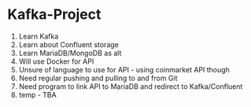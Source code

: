 # Kafka-Project

1. Learn Kafka
2. Learn about Confluent storage
3. Learn MariaDB/MongoDB as alt
4. Will use Docker for API
5. Unsure of language to use for API - using coinmarket API though
6. Need regular pushing and pulling to and from Git
7. Need program to link API to MariaDB and redirect to Kafka/Confluent
8. temp - TBA
